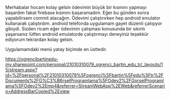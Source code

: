 Merhabalar hocam kolay gelsin ödevimin büyük bir kısmını yapmayı başardım fakat firebase kısmını başaramadım. Eğer bu günden sonra yapabilirsem commit atacağım.
Ödevimi çalıştırırken hep android emulator kullanarak çalıştırdım. android telefonda uygulamam gayet düzenli çalışıyor gibiydi.
Sizden ricam eğer ödevimin çalışması konusunda bir sıkıntı yaşarsanız lütfen android emulatorde çalıştırmayı deneyiniz teşekkür ediyorum tekrardan kolay gelsin.

Uygulamamdaki menü yatay biçimde en üsttedir.


https://ogrencibartinedu-my.sharepoint.com/personal/21010310079_ogrenci_bartin_edu_tr/_layouts/15/stream.aspx?id=%2Fpersonal%2F21010310079%5Fogrenci%5Fbartin%5Fedu%5Ftr%2FDocuments%2FG%C3%B6rselProgramlama%5FOdev2%2FGorselProgramlama%5FOdev2%2Emp4&referrer=StreamWebApp%2EWeb&referrerScenario=AddressBarCopied%2Eview
